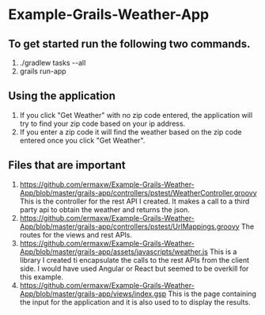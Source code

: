 # Example-Grails-Weather-App
## To get started run the following two commands.
 1. ./gradlew tasks --all
 2.  grails run-app
## Using the application
 1. If you click "Get Weather" 
    with no zip code entered, the 
    application will try to find your
    zip code based on your ip address.
 2. If you enter a zip code it will find the weather
    based on the zip code entered once you click 
    "Get Weather".
    
## Files that are important
1. https://github.com/ermaxw/Example-Grails-Weather-App/blob/master/grails-app/controllers/pstest/WeatherController.groovy
   This is the controller for the rest API I created.  It makes 
   a call to a third party api to obtain the weather and returns
   the json.
2. https://github.com/ermaxw/Example-Grails-Weather-App/blob/master/grails-app/controllers/pstest/UrlMappings.groovy
   The routes for the views and rest APIs.
3. https://github.com/ermaxw/Example-Grails-Weather-App/blob/master/grails-app/assets/javascripts/weather.js
   This is a library I created ti encapsulate the calls to the rest APIs
   from the client side.  I would have used Angular or React but seemed to
   be overkill for this example.
4. https://github.com/ermaxw/Example-Grails-Weather-App/blob/master/grails-app/views/index.gsp
   This is the page containing the input for the application and
   it is also used to to display the results.
